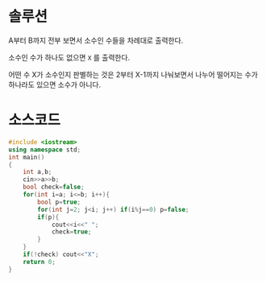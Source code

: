 # 솔루션

A부터 B까지 전부 보면서 소수인 수들을 차례대로 출력한다.

소수인 수가 하나도 없으면 `X` 를 출력한다.

어떤 수 X가 소수인지 판별하는 것은 2부터 X-1까지 나눠보면서 나누어 떨어지는 수가 하나라도 있으면 소수가 아니다.



# 소스코드

```cpp
#include <iostream>
using namespace std;
int main()
{
    int a,b;
    cin>>a>>b;
    bool check=false;
    for(int i=a; i<=b; i++){
        bool p=true;
        for(int j=2; j<i; j++) if(i%j==0) p=false;
        if(p){
            cout<<i<<" ";
            check=true;
        }
    }
    if(!check) cout<<"X";
    return 0;
}
```
